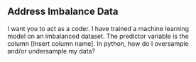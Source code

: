 ## Address Imbalance Data

I want you to act as a coder. I have trained a machine learning  
model on an imbalanced dataset. The predictor variable is the  
column [Insert column name]. In python, how do I oversample  
and/or undersample my data?